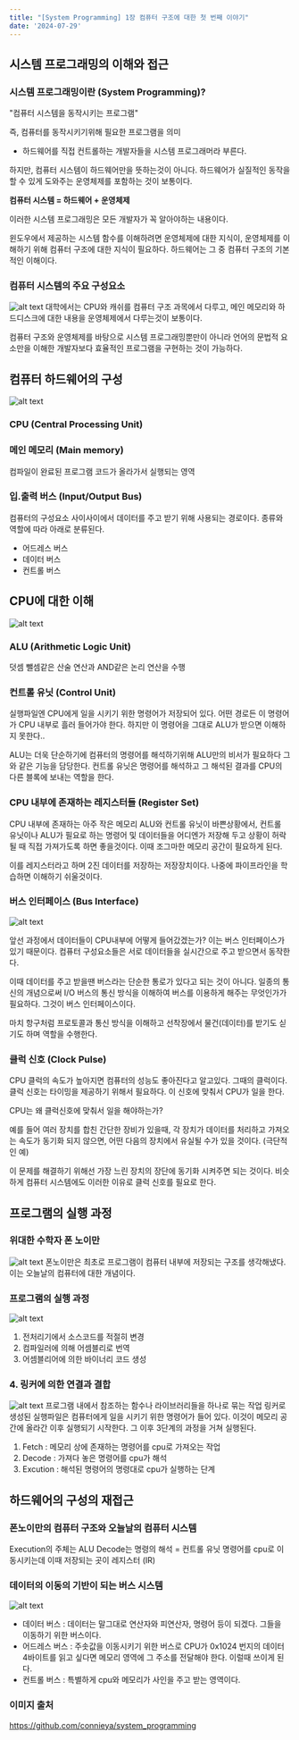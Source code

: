 ```yaml
---
title: "[System Programming] 1장 컴퓨터 구조에 대한 첫 번째 이야기"
date: '2024-07-29'
---
```

## 시스템 프로그래밍의 이해와 접근
### 시스템 프로그래밍이란 (System Programming)?
"컴퓨터 시스템을 동작시키는 프로그램"

즉, 컴퓨터를 동작시키기위해 필요한 프로그램을 의미

* 하드웨어를 직접 컨트롤하는 개발자들을 시스템 프로그래머라 부른다.

하지만, 컴퓨터 시스템이 하드웨어만을 뜻하는것이 아니다. 하드웨어가 실질적인 동작을 할 수 있게 도와주는 운영체제를 포함하는 것이 보통이다. 

__컴퓨터 시스템 = 하드웨어 + 운영체제__

이러한 시스템 프로그래밍은 모든 개발자가 꼭 알아야하는 내용이다.

윈도우에서 제공하는 시스템 함수를 이해하려면 운영체제에 대한 지식이, 운영체제를 이해하기 위해 컴퓨터 구조에 대한 지식이 필요하다. 하드웨어는 그 중 컴퓨터 구조의 기본적인 이해이다.

### 컴퓨터 시스템의 주요 구성요소
![alt text](image.png)
대학에서는 CPU와 캐쉬를 컴퓨터 구조 과목에서 다루고,
메인 메모리와 하드디스크에 대한 내용을 운영체제에서 다루는것이 보통이다.

컴퓨터 구조와 운영체제를 바탕으로 시스템 프로그래밍뿐만이 아니라 언어의 문법적 요소만을 이해한 개발자보다 효율적인 프로그램을 구현하는 것이 가능하다.

## 컴퓨터 하드웨어의 구성
![alt text](image-1.png)

### CPU (Central Processing Unit)
### 메인 메모리 (Main memory)
컴파일이 완료된 프로그램 코드가 올라가서 실행되는 영역
### 입.출력 버스 (Input/Output Bus)
컴퓨터의 구성요소 사이사이에서 데이터를 주고 받기 위해 사용되는 경로이다. 종류와 역할에 따라 아래로 분류된다.
- 어드레스 버스
- 데이터 버스
- 컨트롤 버스

## CPU에 대한 이해
![alt text](image-2.png)

### ALU (Arithmetic Logic Unit)
덧셈 뺄셈같은 산술 연산과 AND같은 논리 연산을 수행

### 컨트롤 유닛 (Control Unit)
실행파일엔 CPU에게 일을 시키기 위한 명령어가 저장되어 있다. 어떤 경로든 이 명령어가 CPU 내부로 흘러 들어가야 한다. 하지만 이 명령어을 그대로 ALU가 받으면 이해하지 못한다..

ALU는 더욱 단순하기에 컴퓨터의 명령어를 해석하기위해 ALU만의 비서가 필요하다 그와 같은 기능을 담당한다.
컨트롤 유닛은 명령어를 해석하고 그 해석된 결과를 CPU의 다른 블록에 보내는 역할을 한다.

### CPU 내부에 존재하는 레지스터들 (Register Set)
CPU 내부에 존재하는 아주 작은 메모리
ALU와 컨트롤 유닛이 바쁜상황에서, 컨트롤 유닛이나 ALU가 필요로 하는 명령어 및 데이터들을 어디엔가 저장해 두고 상황이 허락될 때 직접 가져가도록 하면 좋을것이다. 이때 조그마한 메모리 공간이 필요하게 된다.

이를 레지스터라고 하며 2진 데이터를 저장하는 저장장치이다. 나중에 파이프라인을 학습하면 이해하기 쉬울것이다.

### 버스 인터페이스 (Bus Interface)
![alt text](image-3.png)

앞선 과정에서 데이터들이 CPU내부에 어떻게 들어갔겠는가? 이는 버스 인터페이스가 있기 때문이다.
컴퓨터 구성요소들은 서로 데이터들을 실시간으로 주고 받으면서 동작한다. 

이때 데이터를 주고 받을땐 버스라는 단순한 통로가 있다고 되는 것이 아니다. 일종의 통신의 개념으로써 I/O 버스의 통신 방식을 이해하여 버스를 이용하게 해주는 무엇인가가 필요하다. 그것이 버스 인터페이스이다.

마치 항구처럼 프로토콜과 통신 방식을 이해하고 선착장에서 물건(데이터)를 받기도 싣기도 하며 역할을 수행한다.

### 클럭 신호 (Clock Pulse)
CPU 클럭의 속도가 높아지면 컴퓨터의 성능도 좋아진다고 알고있다. 그때의 클럭이다.
클럭 신호는 타이밍을 제공하기 위해서 필요하다. 이 신호에 맞춰서 CPU가 일을 한다.

CPU는 왜 클럭신호에 맞춰서 일을 해야하는가?

예를 들어 여러 장치를 합친 간단한 장비가 있을때, 각 장치가 데이터를 처리하고 가져오는 속도가 동기화 되지 않으면, 어떤 다음의 장치에서 유실될 수가 있을 것이다. (극단적인 예)

이 문제를 해결하기 위해선 가장 느린 장치의 장단에 동기화 시켜주면 되는 것이다. 비슷하게 컴퓨터 시스템에도 이러한 이유로 클럭 신호를 필요로 한다.

## 프로그램의 실행 과정

###  위대한 수학자 폰 노이만
![alt text](image-4.png)
폰노이만은 최초로 프로그램이 컴퓨터 내부에 저장되는 구조를 생각해냈다. 이는 오늘날의 컴퓨터에 대한 개념이다.
    
### 프로그램의 실행 과정
![alt text](image-5.png)
1. 전처리기에서 소스코드를 적절히 변경
2. 컴파일러에 의해 어셈블리로 번역
3. 어셈블리어에 의한 바이너리 코드 생성
### 4. 링커에 의한 연결과 결합
![alt text](image-6.png)
프로그램 내에서 참조하는 함수나 라이브러리들을 하나로 묶는 작업
링커로 생성된 실행파일은 컴퓨터에게 일을 시키기 위한 명령어가 들어 있다. 이것이 메모리 공간에 올라간 이후 실행되기 시작한다.
그 이후 3단계의 과정을 거쳐 실행된다.

1. Fetch : 메모리 상에 존재하는 명령어를 cpu로 가져오는 작업
2. Decode : 가져다 놓은 명령어를 cpu가 해석
3. Excution : 해석된 명령어의 명령대로 cpu가 실행하는 단계
    
## 하드웨어의 구성의 재접근
### 폰노이만의 컴퓨터 구조와 오늘날의 컴퓨터 시스템
Execution의 주체는 ALU
Decode는 명령의 해석 = 컨트롤 유닛
명령어를 cpu로 이동시키는데 이때 저장되는 곳이 레지스터 (IR)

### 데이터의 이동의 기반이 되는 버스 시스템
![alt text](image-7.png)
- 데이터 버스 : 데이터는 말그대로 연산자와 피연산자, 명령어 등이 되겠다. 그들을 이동하기 위한 버스이다.
- 어드레스 버스 : 주솟값을 이동시키기 위한 버스로 CPU가 0x1024 번지의 데이터 4바이트를 읽고 싶다면 메모리 영역에 그 주소를 전달해야 한다. 이럴때 쓰이게 된다.
- 컨트롤 버스 : 특별하게 cpu와 메모리가 사인을 주고 받는 영역이다.

### 이미지 출처
https://github.com/connieya/system_programming